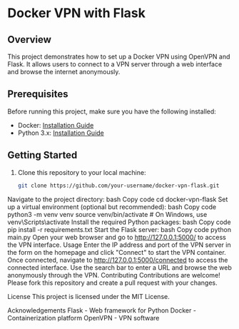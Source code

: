 # Docker VPN with Flask

## Overview

This project demonstrates how to set up a Docker VPN using OpenVPN and Flask. It allows users to connect to a VPN server through a web interface and browse the internet anonymously.

## Prerequisites

Before running this project, make sure you have the following installed:

- Docker: [Installation Guide](https://docs.docker.com/get-docker/)
- Python 3.x: [Installation Guide](https://www.python.org/downloads/)

## Getting Started

1. Clone this repository to your local machine:

   ```bash
   git clone https://github.com/your-username/docker-vpn-flask.git
Navigate to the project directory:
bash
Copy code
cd docker-vpn-flask
Set up a virtual environment (optional but recommended):
bash
Copy code
python3 -m venv venv
source venv/bin/activate  # On Windows, use venv\Scripts\activate
Install the required Python packages:
bash
Copy code
pip install -r requirements.txt
Start the Flask server:
bash
Copy code
python main.py
Open your web browser and go to http://127.0.0.1:5000/ to access the VPN interface.
Usage
Enter the IP address and port of the VPN server in the form on the homepage and click "Connect" to start the VPN container.
Once connected, navigate to http://127.0.0.1:5000/connected to access the connected interface.
Use the search bar to enter a URL and browse the web anonymously through the VPN.
Contributing
Contributions are welcome! Please fork this repository and create a pull request with your changes.

License
This project is licensed under the MIT License.

Acknowledgements
Flask - Web framework for Python
Docker - Containerization platform
OpenVPN - VPN software
